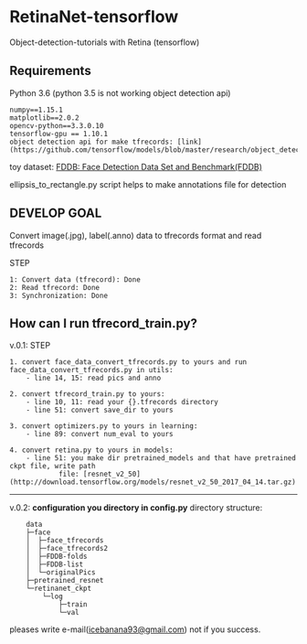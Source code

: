 # RetinaNet-tensorflow
Object-detection-tutorials with Retina (tensorflow)

## Requirements
Python 3.6 (python 3.5 is not working object detection api)
```
numpy==1.15.1
matplotlib==2.0.2
opencv-python==3.3.0.10
tensorflow-gpu == 1.10.1
object detection api for make tfrecords: [link](https://github.com/tensorflow/models/blob/master/research/object_detection/g3doc/installation.md) 

```

toy dataset: [FDDB: Face Detection Data Set and Benchmark(FDDB)](http://vis-www.cs.umass.edu/fddb/)

ellipsis_to_rectangle.py script helps to make annotations file for detection

## DEVELOP GOAL
Convert image(.jpg), label(.anno) data to tfrecords format and read tfrecords

STEP
```
1: Convert data (tfrecord): Done
2: Read tfrecord: Done
3: Synchronization: Done
```
## How can I run tfrecord_train.py?


v.0.1: STEP
```
1. convert face_data_convert_tfrecords.py to yours and run face_data_convert_tfrecords.py in utils:
    - line 14, 15: read pics and anno

2. convert tfrecord_train.py to yours:
    - line 10, 11: read your {}.tfrecords directory
    - line 51: convert save_dir to yours

3. convert optimizers.py to yours in learning:  
    - line 89: convert num_eval to yours  

4. convert retina.py to yours in models:
    - line 51: you make dir pretrained_models and that have pretrained ckpt file, write path
            file: [resnet_v2_50](http://download.tensorflow.org/models/resnet_v2_50_2017_04_14.tar.gz)
```

***
v.0.2: __configuration you directory in config.py__
directory structure:

        data
        ├─face
        │  ├─face_tfrecords
        │  ├─face_tfrecords2
        │  ├─FDDB-folds
        │  ├─FDDB-list
        │  └─originalPics
        ├─pretrained_resnet
        └─retinanet_ckpt
            └─log
                ├─train
                └─val


pleases write e-mail(icebanana93@gmail.com) not if you success.